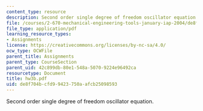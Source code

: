 ```yaml
---
content_type: resource
description: Second order single degree of freedom oscillator equation.
file: /courses/2-670-mechanical-engineering-tools-january-iap-2004/de8f704bcfd99423750aafcb25098593_hw3b.pdf
file_type: application/pdf
learning_resource_types:
- Assignments
license: https://creativecommons.org/licenses/by-nc-sa/4.0/
ocw_type: OCWFile
parent_title: Assignments
parent_type: CourseSection
parent_uid: 42c899db-80e1-548a-5070-9224e96492ca
resourcetype: Document
title: hw3b.pdf
uid: de8f704b-cfd9-9423-750a-afcb25098593
---
```

Second order single degree of freedom oscillator equation.
